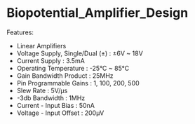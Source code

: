 # Biopotential_Amplifier_Design

Features:

- Linear Amplifiers
- Voltage Supply, Single/Dual (±)	: ±6V ~ 18V
- Current Supply			            : 3.5mA
- Operating Temperature		        : -25°C ~ 85°C
- Gain Bandwidth Product		      : 25MHz
- Pin Programmable Gains		      : 1, 100, 200, 500
- Slew Rate			                  : 5V/µs
- -3db Bandwidth			            : 1MHz
- Current - Input Bias		        : 50nA
- Voltage - Input Offset		      : 200µV


